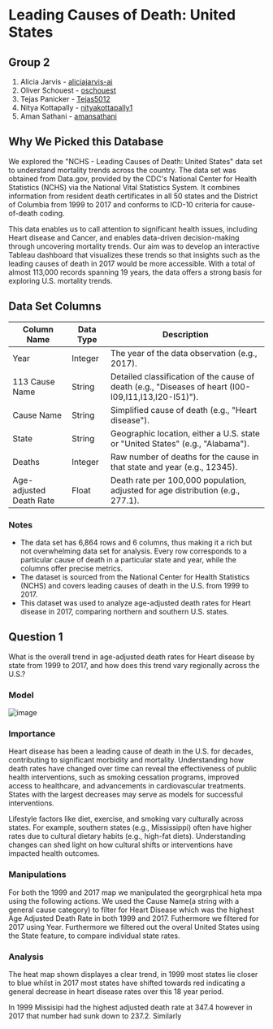 # Leading Causes of Death: United States 

## Group 2
1. Alicia Jarvis - [aliciajarvis-ai](https://github.com/aliciajarvis-ai)
2. Oliver Schouest - [oschouest](https://github.com/oschouest)
3. Tejas Panicker - [Tejas5012](https://github.com/Tejas5012)
4. Nitya Kottapally - [nityakottapally1](https://github.com/nityakottapally1)
5. Aman Sathani - [amansathani](https://github.com/amansathani)

## Why We Picked this Database 
We explored the "NCHS - Leading Causes of Death: United States" data set to understand mortality trends across the country. The data set was obtained from Data.gov, provided by the CDC's National Center for Health Statistics (NCHS) via the National Vital Statistics System. It combines information from resident death certificates in all 50 states and the District of Columbia from 1999 to 2017 and conforms to ICD-10 criteria for cause-of-death coding.

This data enables us to call attention to significant health issues, including Heart disease and Cancer, and enables data-driven decision-making through uncovering mortality trends. Our aim was to develop an interactive Tableau dashboard that visualizes these trends so that insights such as the leading causes of death in 2017 would be more accessible. With a total of almost 113,000 records spanning 19 years, the data offers a strong basis for exploring U.S. mortality trends.

## Data Set Columns

| Column Name              | Data Type | Description                                                                                       |
|--------------------------|-----------|---------------------------------------------------------------------------------------------------|
| Year                     | Integer   | The year of the data observation (e.g., 2017).                                                    |
| 113 Cause Name           | String    | Detailed classification of the cause of death (e.g., "Diseases of heart (I00-I09,I11,I13,I20-I51)"). |
| Cause Name               | String    | Simplified cause of death (e.g., "Heart disease").                                                |
| State                    | String    | Geographic location, either a U.S. state or "United States" (e.g., "Alabama").                    |
| Deaths                   | Integer   | Raw number of deaths for the cause in that state and year (e.g., 12345).                          |
| Age-adjusted Death Rate | Float     | Death rate per 100,000 population, adjusted for age distribution (e.g., 277.1).                   |

### Notes
- The data set has 6,864 rows and 6 columns, thus making it a rich but not overwhelming data set for analysis. Every row corresponds to a particular cause of death in a particular state and year, while the columns offer precise metrics. 
- The dataset is sourced from the National Center for Health Statistics (NCHS) and covers leading causes of death in the U.S. from 1999 to 2017.
- This dataset was used to analyze age-adjusted death rates for Heart disease in 2017, comparing northern and southern U.S. states.



## Question 1
What is the overall trend in age-adjusted death rates for Heart disease by state from 1999 to 2017, and how does this trend vary regionally across the U.S.?

### Model 
![image](https://github.com/user-attachments/assets/a703caa2-a910-4a02-9f63-d5aa8f835169)

### Importance 
Heart disease has been a leading cause of death in the U.S. for decades, contributing to significant morbidity and mortality. Understanding how death rates have changed over time can reveal the effectiveness of public health interventions, such as smoking cessation programs, improved access to healthcare, and advancements in cardiovascular treatments. States with the largest decreases may serve as models for successful interventions.

Lifestyle factors like diet, exercise, and smoking vary culturally across states. For example, southern states (e.g., Mississippi) often have higher rates due to cultural dietary habits (e.g., high-fat diets). Understanding changes can shed light on how cultural shifts or interventions have impacted health outcomes.

### Manipulations 
For both the 1999 and 2017 map we manipulated the georgrphical heta mpa using the following actions. We used the Cause Name(a string with a general cause category) to filter for Heart Disease which was the highest Age Adjusted Death Rate in both 1999 and 2017. Futhermore we filtered for 2017 using Year. Furthermore we filtered out the overal United States using the State feature, to compare individual state rates. 
### Analysis  
The heat map shown displayes a clear trend, in 1999 most states lie closer to blue whilst in 2017 most states have shifted towards red indicating a general decrease in heart disease rates over this 18 year period. 

In 1999 Missisipi had the highest adjusted death rate at 347.4 however in 2017 that number had sunk down to 237.2. Similarly 
